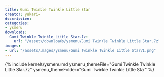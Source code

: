 ```yaml
---
title: Gumi Twinkle Twinkle Little Star
creator: yukari~
description: 
categories:
- ysmenu
downloads:
  Gumi Twinkle Twinkle Little Star.7z:
    url: "/assets/downloads/ysmenu/Gumi Twinkle Twinkle Little Star.7z"
images:
- url: "/assets/images/ysmenu/Gumi Twinkle Twinkle Little Star/1.png"
---
```


{% include kernels/ysmenu.md ysmenu_themeFile="Gumi Twinkle Twinkle Little Star.7z" ysmenu_themeFolder="Gumi Twinkle Twinkle Little Star" %}
